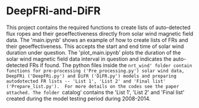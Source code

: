 # DeepFRi-and-DiFR
This project contains the required functions to create lists of auto-detected flux ropes and their geoeffectiveness directly from solar wind magnetic field data.
The 'main.ipynb' shows an example of how to create lists of FRs and their geoeffectiveness. This accepts the start and end time of solar wind duration under question.
The 'plot_main.ipynb' plots the duration of the solar wind magnetic field data interval in question and indicates the auto-detected FRs if found. 
The python files inside the `nrt_wind' folder contain functions for pre-processing ('Pre_processing.py') solar wind data, DeepFRi ('DeepFRi.py') and DiFR ('DiFR.py') models and preparing autodotected FR lists -- 'List 1', 'List 2' and 'Final list' ('Prepare_list.py'). 
For more details on the codes see the paper attached.
The folder `catalog' contains the 'List 1', 'List 2' and 'Final list' created during the model testing period during 2008-2014. 
